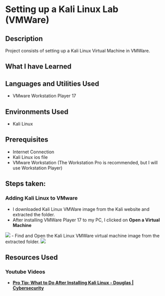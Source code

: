 <h1>Setting up a Kali Linux Lab (VMWare)</h1>


<h2>Description</h2>
Project consists of setting up a Kali Linux Virtual Machine in VMWare.
<br/>

<h2>What I have Learned</h2>


<h2>Languages and Utilities Used</h2>

- VMware Workstation Player 17

<h2>Environments Used </h2>

- Kali Linux

<h2>Prerequisites</h2>

- Internet Connection
- Kali Linux ios file
- VMware Workstation (The Workstation Pro is recommended, but I will use Workstation Player)

<h2>Steps taken:</h2>

<h3>Adding Kali Linux to VMware</h3>

- I downloaded Kali Linux VMWare image from the Kali website and extracted the folder.
- After installing VMWare Player 17 to my PC, I clicked on <b>Open a Virtual Machine</b>
<img src='https://i.imgur.com/6ZzjkQY.png'>
- Find and Open the Kali Linux VMWare virtual machine image from the extracted folder.
<img src='https://i.imgur.com/QMN2Ud6.png'>

<h2>Resources Used</h2>

<h3>Youtube Videos</h3>

- <a href='https://www.youtube.com/watch?v=Vos7DCTqvSM'><b>Pro Tip: What to Do After Installing Kali Linux - Douglas | Cybersecurity</b></a>


<!--
 ```diff
- text in red
+ text in green
! text in orange
# text in gray
@@ text in purple (and bold)@@
```
